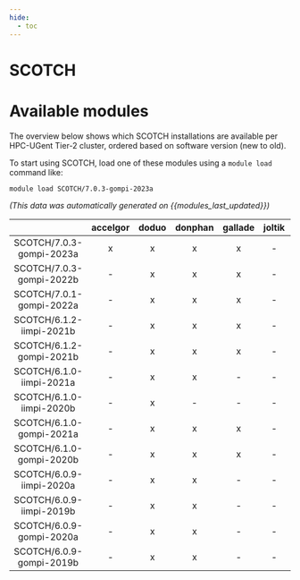 ```yaml
---
hide:
  - toc
---
```


SCOTCH
======

# Available modules


The overview below shows which SCOTCH installations are available per HPC-UGent Tier-2 cluster, ordered based on software version (new to old).

To start using SCOTCH, load one of these modules using a `module load` command like:

```shell
module load SCOTCH/7.0.3-gompi-2023a
```

*(This data was automatically generated on {{modules_last_updated}})*  

| |accelgor|doduo|donphan|gallade|joltik|shinx|skitty|
| :---: | :---: | :---: | :---: | :---: | :---: | :---: | :---: |
|SCOTCH/7.0.3-gompi-2023a|x|x|x|x|-|x|x|
|SCOTCH/7.0.3-gompi-2022b|-|x|x|x|-|-|-|
|SCOTCH/7.0.1-gompi-2022a|-|x|x|x|-|-|-|
|SCOTCH/6.1.2-iimpi-2021b|-|x|x|x|-|-|-|
|SCOTCH/6.1.2-gompi-2021b|-|x|x|x|-|-|-|
|SCOTCH/6.1.0-iimpi-2021a|-|x|x|-|-|-|-|
|SCOTCH/6.1.0-iimpi-2020b|-|x|-|-|-|-|-|
|SCOTCH/6.1.0-gompi-2021a|-|x|x|x|-|-|-|
|SCOTCH/6.1.0-gompi-2020b|-|x|x|x|-|-|-|
|SCOTCH/6.0.9-iimpi-2020a|-|x|x|-|-|-|-|
|SCOTCH/6.0.9-iimpi-2019b|-|x|x|-|-|-|-|
|SCOTCH/6.0.9-gompi-2020a|-|x|x|-|-|-|-|
|SCOTCH/6.0.9-gompi-2019b|-|x|x|-|-|-|-|
